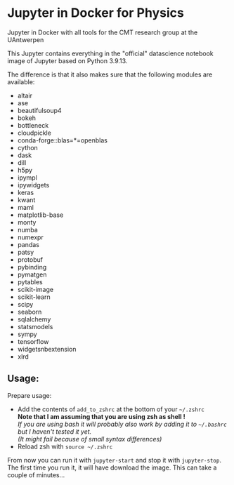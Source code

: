 # Jupyter in Docker for Physics
Jupyter in Docker with all tools for the CMT research group at the UAntwerpen

This Jupyter contains everything in the "official" datascience notebook image of Jupyter based on Python 3.9.13.

The difference is that it also makes sure that the following modules are available:

* altair
* ase
* beautifulsoup4
* bokeh
* bottleneck
* cloudpickle
* conda-forge::blas=*=openblas
* cython
* dask
* dill
* h5py
* ipympl
* ipywidgets
* keras
* kwant
* maml
* matplotlib-base
* monty
* numba
* numexpr
* pandas
* patsy
* protobuf
* pybinding
* pymatgen
* pytables
* scikit-image
* scikit-learn
* scipy
* seaborn
* sqlalchemy
* statsmodels
* sympy
* tensorflow
* widgetsnbextension
* xlrd

## Usage:
Prepare usage:
* Add the contents of `add_to_zshrc` at the bottom of your `~/.zshrc`<br>**Note that I am assuming that you are using zsh as shell !**<br>*If you are using bash it will probably also work by adding it to `~/.bashrc` but I haven't tested it yet.<br>(It might fail because of small syntax differences)*
* Reload zsh with `source ~/.zshrc`

From now you can run it with `jupyter-start` and stop it with `jupyter-stop`.<br>
The first time you run it, it will have download the image. This can take a couple of minutes...
